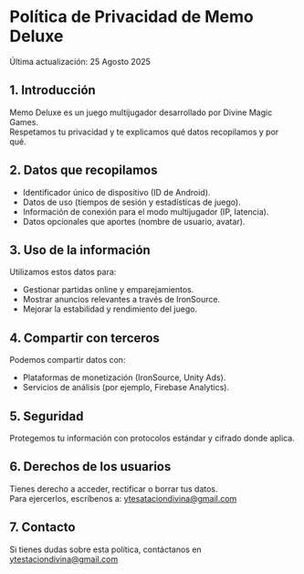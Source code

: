 # Política de Privacidad de Memo Deluxe

Última actualización: 25 Agosto 2025

## 1. Introducción

Memo Deluxe es un juego multijugador desarrollado por Divine Magic Games.  
Respetamos tu privacidad y te explicamos qué datos recopilamos y por qué.

## 2. Datos que recopilamos

- Identificador único de dispositivo (ID de Android).  
- Datos de uso (tiempos de sesión y estadísticas de juego).  
- Información de conexión para el modo multijugador (IP, latencia).  
- Datos opcionales que aportes (nombre de usuario, avatar).

## 3. Uso de la información

Utilizamos estos datos para:  
- Gestionar partidas online y emparejamientos.  
- Mostrar anuncios relevantes a través de IronSource.  
- Mejorar la estabilidad y rendimiento del juego.

## 4. Compartir con terceros

Podemos compartir datos con:  
- Plataformas de monetización (IronSource, Unity Ads).  
- Servicios de análisis (por ejemplo, Firebase Analytics).

## 5. Seguridad

Protegemos tu información con protocolos estándar y cifrado donde aplica.

## 6. Derechos de los usuarios

Tienes derecho a acceder, rectificar o borrar tus datos.  
Para ejercerlos, escríbenos a: ytesataciondivina@gmail.com

## 7. Contacto

Si tienes dudas sobre esta política, contáctanos en ytestaciondivina@gmail.com
